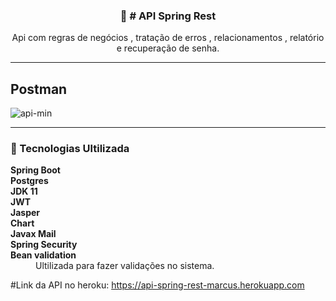 <p align="center">
  <h3 align="center">🚀 # API Spring Rest</h3>

  <p align="center">
   Api com regras de negócios , tratação de erros , relacionamentos , relatório e recuperação de senha.
   
  </p>
</p>

<hr />



## Postman

![api-min](https://user-images.githubusercontent.com/51136557/136290249-eeb03e26-305a-4bc2-b590-0bb809918a65.gif)

<hr />

### 🔖 Tecnologias Ultilizada

<dl>
<dt><strong>Spring Boot</strong></dt>
<dt><strong>Postgres</strong></dt>
<dt><strong>JDK 11</strong></dt>
<dt><strong>JWT</strong></dt>
<dt><strong>Jasper</strong></dt>
<dt><strong>Chart</strong></dt>
<dt><strong>Javax Mail</strong></dt>
<dt><strong>Spring Security</strong></dt>

<dt><strong>Bean validation</strong></dt>
<dd>Ultilizada para fazer validações no sistema.</dd>
  
#Link da API no heroku:
  https://api-spring-rest-marcus.herokuapp.com
